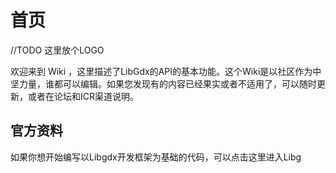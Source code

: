 # 首页

//TODO 这里放个LOGO

欢迎来到 Wiki ，这里描述了LibGdx的API的基本功能。这个Wiki是以社区作为中坚力量，谁都可以编辑。如果您发现有的内容已经果实或者不适用了，可以随时更新，或者在论坛和ICR渠道说明。

## 官方资料

如果你想开始编写以Libgdx开发框架为基础的代码，可以点击这里进入Libg

